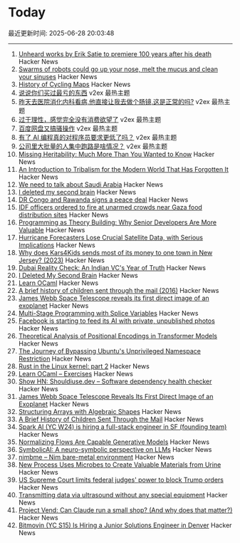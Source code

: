 # Today

最近更新时间: 2025-06-28 20:03:48

--- 
1. [Unheard works by Erik Satie to premiere 100 years after his death](https://www.theguardian.com/music/2025/jun/26/unheard-works-by-erik-satie-to-premiere-100-years-after-his-death) Hacker News
2. [Swarms of robots could go up your nose, melt the mucus and clean your sinuses](https://www.zmescience.com/future/swarms-of-tiny-robots-could-go-up-your-nose-melt-the-mucus-and-clean-your-sinuses/) Hacker News
3. [History of Cycling Maps](https://cyclemaps.blogspot.com/) Hacker News
4. [说说你们买过最亏的东西](https://www.v2ex.com/t/1141643) v2ex 最热主题
5. [昨天去医院消化内科看病,他直接让我去做个肠镜,这是正常的吗?](https://www.v2ex.com/t/1141639) v2ex 最热主题
6. [过于理性，感觉完全没有消费欲望了](https://www.v2ex.com/t/1141638) v2ex 最热主题
7. [百度网盘又搞骚操作](https://www.v2ex.com/t/1141608) v2ex 最热主题
8. [有了 AI 编程真的对程序员要求更低了吗？](https://www.v2ex.com/t/1141594) v2ex 最热主题
9. [公司里大批量的人集中跑路是啥情况？](https://www.v2ex.com/t/1141592) v2ex 最热主题
10. [Missing Heritability: Much More Than You Wanted to Know](https://www.astralcodexten.com/p/missing-heritability-much-more-than) Hacker News
11. [An Introduction to Tribalism for the Modern World That Has Forgotten It](https://sustainableviews.substack.com/p/an-introduction-to-tribalism-for) Hacker News
12. [We need to talk about Saudi Arabia](https://www.architectsjournal.co.uk/news/opinion/we-need-to-talk-about-saudi-arabia) Hacker News
13. [I deleted my second brain](https://www.joanwestenberg.com/p/i-deleted-my-second-brain) Hacker News
14. [DR Congo and Rawanda signs a peace deal](https://www.bbc.com/news/articles/c1e0ggw7d43o) Hacker News
15. [IDF officers ordered to fire at unarmed crowds near Gaza food distribution sites](https://www.haaretz.com/israel-news/2025-06-27/ty-article-magazine/.premium/idf-soldiers-ordered-to-shoot-deliberately-at-unarmed-gazans-waiting-for-humanitarian-aid/00000197-ad8e-de01-a39f-ffbe33780000) Hacker News
16. [Programming as Theory Building: Why Senior Developers Are More Valuable](https://cekrem.github.io/posts/programming-as-theory-building-naur/) Hacker News
17. [Hurricane Forecasters Lose Crucial Satellite Data, with Serious Implications](https://www.scientificamerican.com/article/weather-forecasters-lose-crucial-hurricane-detection-microwave-satellite/) Hacker News
18. [Why does Kars4Kids sends most of its money to one town in New Jersey? (2023)](https://www.mossplanet.news/p/why-does-kars4kids-sends-most-of) Hacker News
19. [Dubai Reality Check: An Indian VC's Year of Truth](https://www.dealflowiq.com/p/dubai-reality-check-an-indian-vcs) Hacker News
20. [I Deleted My Second Brain](https://www.joanwestenberg.com/p/i-deleted-my-second-brain) Hacker News
21. [Learn OCaml](https://ocaml-sf.org/learn-ocaml-public/#activity=exercises) Hacker News
22. [A brief history of children sent through the mail (2016)](https://www.smithsonianmag.com/smart-news/brief-history-children-sent-through-mail-180959372/) Hacker News
23. [James Webb Space Telescope reveals its first direct image of an exoplanet](https://www.smithsonianmag.com/smart-news/james-webb-space-telescope-reveals-its-first-direct-image-discovery-of-an-exoplanet-180986886/) Hacker News
24. [Multi-Stage Programming with Splice Variables](https://tsung-ju.org/icfp25/) Hacker News
25. [Facebook is starting to feed its AI with private, unpublished photos](https://www.theverge.com/meta/694685/meta-ai-camera-roll) Hacker News
26. [Theoretical Analysis of Positional Encodings in Transformer Models](https://arxiv.org/abs/2506.06398) Hacker News
27. [The Journey of Bypassing Ubuntu's Unprivileged Namespace Restriction](https://u1f383.github.io/linux/2025/06/26/the-journey-of-bypassing-ubuntus-unprivileged-namespace-restriction.html) Hacker News
28. [Rust in the Linux kernel: part 2](https://lwn.net/SubscriberLink/1025232/fbb2d90d084368e3/) Hacker News
29. [Learn OCaml – Exercises](https://ocaml-sf.org/learn-ocaml-public/#activity=exercises) Hacker News
30. [Show HN: Shouldiuse.dev – Software dependency health checker](https://shouldiuse.dev/) Hacker News
31. [James Webb Space Telescope Reveals Its First Direct Image of an Exoplanet](https://www.smithsonianmag.com/smart-news/james-webb-space-telescope-reveals-its-first-direct-image-discovery-of-an-exoplanet-180986886/) Hacker News
32. [Structuring Arrays with Algebraic Shapes](https://dl.acm.org/doi/abs/10.1145/3736112.3736141) Hacker News
33. [A Brief History of Children Sent Through the Mail](https://www.smithsonianmag.com/smart-news/brief-history-children-sent-through-mail-180959372/) Hacker News
34. [Spark AI (YC W24) is hiring a full-stack engineer in SF (founding team)](https://www.ycombinator.com/companies/spark/jobs/kDeJlPK-software-engineer-full-stack-founding-team) Hacker News
35. [Normalizing Flows Are Capable Generative Models](https://machinelearning.apple.com/research/normalizing-flows) Hacker News
36. [SymbolicAI: A neuro-symbolic perspective on LLMs](https://github.com/ExtensityAI/symbolicai) Hacker News
37. [nimbme – Nim bare-metal environment](https://github.com/mikra01/nimbme) Hacker News
38. [New Process Uses Microbes to Create Valuable Materials from Urine](https://newscenter.lbl.gov/2025/06/17/new-process-uses-microbes-to-create-valuable-materials-from-urine/) Hacker News
39. [US Supreme Court limits federal judges' power to block Trump orders](https://www.theguardian.com/us-news/2025/jun/27/trump-supreme-court-birthright-citizenship-scotus) Hacker News
40. [Transmitting data via ultrasound without any special equipment](https://halcy.de/blog/2025/06/27/transmitting-data-via-ultrasound-without-any-special-equipment/) Hacker News
41. [Project Vend: Can Claude run a small shop? (And why does that matter?)](https://www.anthropic.com/research/project-vend-1) Hacker News
42. [Bitmovin (YC S15) Is Hiring a Junior Solutions Engineer in Denver](https://bitmovin.com/careers/7943569002/) Hacker News
